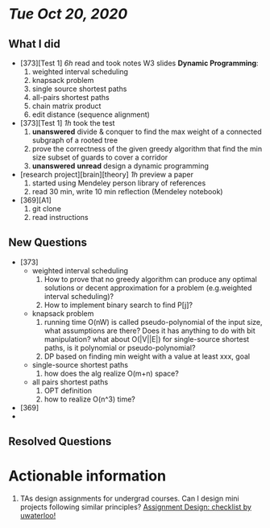 # *Tue Oct 20, 2020*
## What I did
- [373][Test 1] *6h* read and took notes W3 slides **Dynamic Programming**: 
  1. weighted interval scheduling
  2. knapsack problem 
  3. single source shortest paths 
  4. all-pairs shortest paths
  5. chain matrix product
  5. edit distance (sequence alignment)
- [373][Test 1] *1h* took the test  
  1. **unanswered** divide & conquer to find the max weight of a connected subgraph of a rooted tree
  2. prove the correctness of the given greedy algorithm that find the min size subset of guards to cover a corridor
  3. **unanswered** **unread** design a dynamic programming 
- [research project][brain][theory] *1h* preview a paper 
  1. started using Mendeley person library of references 
  2. read 30 min, write 10 min reflection (Mendeley notebook)
- [369][A1] 
  1. git clone
  2. read instructions 
## New Questions
- [373] 
  - weighted interval scheduling
    1. How to prove that no greedy algorithm can produce any optimal solutions or decent approximation for a problem (e.g.weighted interval scheduling)?
    2. How to implement binary search to find P[j]?
  - knapsack problem
    1. running time O(nW) is called pseudo-polynomial of the input size, what assumptions are there? Does it has anything to do with bit manipulation? what about O(|V||E|) for single-source shortest paths, is it polynomial or pseudo-polynomial?
    2. DP based on finding min weight with a value at least xxx, goal
  - single-source shortest paths
    1. how does the alg realize O(m+n) space?
  - all pairs shortest paths
    1. OPT definition
    2. how to realize O(n^3) time?
 - [369]
  - 
## Resolved Questions

# Actionable information
1. TAs design assignments for undergrad courses. Can I design mini projects following similar principles? 
[Assignment Design: checklist by uwaterloo!](https://uwaterloo.ca/centre-for-teaching-excellence/teaching-resources/teaching-tips/developing-assignments/assignment-design/assignment-design-checklist)
